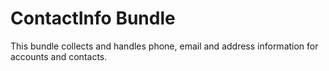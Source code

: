 ContactInfo Bundle
===================

This bundle collects and handles phone, email and address information for accounts and contacts.

